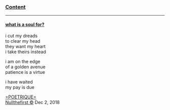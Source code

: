 <head>
  <!-- Favicon -->
  <link rel="shortcut icon" href="./favicon.ico">
  <!-- Emojis -->
  <link href="https://afeld.github.io/emoji-css/emoji.css" rel="stylesheet">
  <!-- Global site tag (gtag.js) - Google Analytics -->
  <script async src="https://www.googletagmanager.com/gtag/js?id=UA-129370470-1"></script>
  <script>
    window.dataLayer = window.dataLayer || [];
    function gtag(){dataLayer.push(arguments);}
    gtag('js', new Date());

    gtag('config', 'UA-129370470-1');
  </script>
</head>

<!-- Main Links -->
### [Content](./README.md)

<!-- Poetry -->
- - -

#### [what is a soul for?](#)

i cut my dreads  
to clear my head  
they want my heart  
i take theirs instead  

i am on the edge  
of a golden avenue  
patience is a virtue  

i have waited  
my pay is due  

[=POETRIQUE=](https://instagram.com)  
[Nullthefirst &copy;](https://instagram.com) Dec 2, 2018
